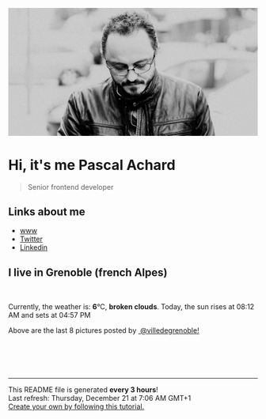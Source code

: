 ![Pascal Achard](./images/photo-pascal-achard.jpg)
# Hi, it's me Pascal Achard
> Senior frontend developer

## Links about me
- [www](https://www.pascal-achard.com)
- [Twitter](https://twitter.com/botmaster)
- [Linkedin](http://www.linkedin.com/in/pascal-achard)


## I live in Grenoble (french Alpes)
<img src="https://openweathermap.org/img/wn/04n@2x.png" alt="">

Currently, the weather is: **6**°C, **broken clouds**.
Today, the sun rises at 08:12 AM and sets at 04:57 PM

Above are the last 8 pictures posted by <a href="https://www.instagram.com/villedegrenoble/" target="_blank"><img alt="" src="https://upload.wikimedia.org/wikipedia/commons/thumb/e/e7/Instagram_logo_2016.svg/1024px-Instagram_logo_2016.svg.png" width="20"/> @villedegrenoble!</a>

<p style="display: flex; flex-wrap: wrap; gap: 20px;">
        <img src="https://cdn1.picuki.com/hosted-by-instagram/q/0exhNuNYnjBcaS3SYdxKjf8fx+9wWgxSZ60STLepjSVmIR1vLHOapZA0mpCj4yRwKwVlASuRYzth5oopUFhXCz14P0DaQLeKSDlW7aybVOjN1jJk9J9hkbo2K30YY3Wt9sMqVgmYdSgIGaYDG7uo+qhT5aGuO1lQpzb9dLBKmC4G6ZPiXaRyl5Q5yPC9tx7v6dYDKAUZwGMbPWB+i9DWvgM9WPjIYfhtp4ZzSrUF3pYrz826tBGBBkEkVWV9HhrG%7C%7CLTPnNELkX77dzo272SpU+QiNlZPzAT1tBI%7C%7Cu4I9nISlJoxgl%7C%7C03vOboQmU4XG1%7C%7C+kU+x9KCmSDyZ2iqghAHzW+A2OGERfcth62oM%7C%7CaIAcyvySXNM5D9I59dXyItId33chnfI%7C%7CfrUIUM0IJII%7C%7CtP1Fawzw24be3ZxjojKT9vmhm%7C%7COcNfd9jN6rWVplj0tyWjgUJotInoX%7C%7C0OhV1e8JLAvEB0cSGWVfduPRDBw1kVE89KKK2fn4rAUv8TZQYfEZElvzO5gYwOM0C6hJInWvRYOORe0nwPCIyilLXm0pd+b9RQFGezi%7C%7CklSvySdQ4hd2Tt.jpeg" alt="" width="200"/>
        <img src="https://cdn1.picuki.com/hosted-by-instagram/q/0exhNuNYnjBcaS3SYdxKjf8fx+9wWgxSZ60STLepjSVmIR1vLHOapZA0mpCj4yRwKwVlASuRYzth5YMtV11YCj19PUDdQbaJRDxd7KSdUOvN0jBj95dgnLkxKnYdZHWq9cYtVwmYdSgIGaYDG7uo+qhT5aGuO1lQpzb9dLBKmC4G6ZPiXaRyl5Q5yPC9tx7v6dYDKAUZwGMbPWB+i9DWvgM9WPjIYfhtp4ZzSrUF3pYrz826tBGBBkEkVWV9HhrG%7C%7CLTPnNELkX77dzo272SpU+QiNlZPzAT1tBI%7C%7Cu4I9nISlJoxgl%7C%7C03vOboQmU4XG1%7C%7C+kU+xNKCmSDyZ2iqgmhqmlmB656bdtF+h62oI9iqU4ivySXNM5D9I59dXyItId33chnfI%7C%7CfrUIUM0IJII%7C%7CtP1Fawzw24be3ZxjojKQFn0BqRLYtdWdjP65uVoFrKgSejkUJotInoX%7C%7C0OhV1e8JLAvEB0cSGWVfduPRf8j1M4RcYYV+3myZXaMvJGcRQ2DYgCuWetq6Z3Jj+%7C%7Ci7MAWtFledpskDEpCIyilLXm0pcEa9QmFGezi%7C%7CklSvySdQ4hd2Tt.jpeg" alt="" width="200"/>
        <img src="https://cdn1.picuki.com/hosted-by-instagram/q/0exhNuNYnjBcaS3SYdxKjf8fx+9wWgxSZ60STLepjSVmIR1vLHOapZA0mpCl6yRxIwVgFDeSYzth5YkvUlVXAz18NEzZTbSNTDxW6a2dXOnN1zBj9Zdpk74zLHwdbXOu9MAuXQmYdSgIGaYDG7uo+qhT5aGuO1lQpzaEYeIVlTNLm5Geb%7C%7Cd%7C%7CyMMS7prUskPf8q1nDTBG5lIWIEUQ8evDqB0OUPb5ZtZZgaZgQ5MpkOkxyvrtyRehOGN6PVFwFA+XrtbSnOENkSbmYHgh4nv2Cvh1LEgQiFuooxc2oI0jxoatOctS1%7C%7C0HsqHDETdXCSpUqRdRn5y+yhrGZ0ax6FsfzEX644voQttwq5G2IPeQCPrK+wXRbOn%7C%7CNZptfDwMA%7C%7C6LBBKJZvyxOMtYlYNKI%7C%7CNLzgOY6i%7C%7CsW4T%7C%7CjD1rKWBltxmRIZh3EdCX8biL0zKDpnjdhElp3c+4eeQRnRhS+pjduTlaf13HPeQYGWLj6QkFP+R2c6zGoZrMXu1HZTsvC7ESoliMjLxcFiWSm7sdZ4Rtas9q2D97FtSEnbbhzP8oP8pgW1zgjcNvG6+W.jpeg" alt="" width="200"/>
        <img src="https://cdn1.picuki.com/hosted-by-instagram/q/0exhNuNYnjBcaS3SYdxKjf8fx+9wWgxSZ60STLepjSVmIR1vLHOapZA0mpCl6yRxIwVgFDeSYztg7YwpV1pWCz18NE3bQbWLTz9U666ZU+%7C%7CN0jJu959jnL88KXUZbXCq88EqVQmYdSgIGaYDG7uo+qhT5aGuO1lQpzaEYeIVlTNLm5Geb%7C%7Cd%7C%7CyMMS7prUskPf8q1nDTBG5lIWIEUQ8evDqB0OUPb5ZtZZgaZgQ5MpneghyvrtyRehOGN6PVFwFA+XrtbSnOENkSbmYHgh4nv2Cvh1LEgQiFuooxc2oI0jxoatOctS1%7C%7C0HsqHDETdXCSpUqRdRn5y+yhPCMWam+U1AxlSD44v8YflrqaO2IPeQCPrK+wXRbOn%7C%7CNZptfDwMA%7C%7C6LBBKJZvyxOMtYlYNKI%7C%7CNLzgOY6i%7C%7CsW5TFiT1rB2VltxXZI6Z3WdK5x7WK0zKDpnjdhElp3c+4eeQRnRhS+pjduTlaf13yP8wXahuG+2IKN45mULSbyrHgUepaBUouH6Y2+m+5oZJXIxCkr4oUL9Jtas9q2D97FtXw6rTnzP8oP8pgW1zgjcNvG6+W.jpeg" alt="" width="200"/>
        <img src="https://cdn1.picuki.com/hosted-by-instagram/q/0exhNuNYnjBcaS3SYdxKjf8fx+9wWgxSZ60STLepjSVmIR1vLHOapZA0mpCj4yRwKwVlASuRYzth5IsoUFxWDj17OEzbSryBTzxT6aqYUO6nvDJv9JBml70xJXEYYnev98olU2+pNWwSDv5PHL%7C%7Clo79UvOa0LGFq8zKXW%7C%7CRGkGZK5Zv0Hqdzzcwl+4jVunyw4YZjFjFyoVkpHlAB9PTXpi4za%7C%7CD8Cp1CvKNQQrsOg5NUxcvMzwqMKHoGdUB1FDm1483+ke08jTe1ZzY39XWiSb12NlUE0Bjq+RU1vIUgm5GjM59s1LA7vq2Rc2gEYG9qs0k%7C%7CwMf7qC3OV2+h3B5w4Hb717Wke8YZi7TIfMW3efm5iiTEY+z%7C%7CN4xoTHhXIt33cn6aI%7C%7Ca0Wp8Uw81GG8dN1l299Tm2camp8QlYVRtQomWmKKsjbdms3YGu327%7C%7CtgyZjyZ+w+j+KJcSmhNe8cfapFM9dnSbVZhwGjL1ilFyPo1hUKyZkMfERu4RTQE2KLkjn1mFvoVSNE66hLcRcYppBNF+k1Y%7C%7Cf8WozL7l35hwZaBQBx6ChsUJUPHLLQ59dmvjnw==.jpeg" alt="" width="200"/>
        <img src="https://cdn1.picuki.com/hosted-by-instagram/q/0exhNuNYnjBcaS3SYdxKjf8fx+9wWgxSZ60STLepjSVmIR1vLHOapZA0mpCl6yRxIwVgFDeSYzth5IgpVFxUCT18NELXTLKMTjxQ6qWRXevN1DBj9pJlk788JHIbbXOu9sQrVQmYdSgIGaYDG7uo+qhT5aGuO1lQpzaEYeIVlTNLm5Geb%7C%7Cd%7C%7CyMMS7prUskPf8q1nDTBG5lIWIEUQ8evDqB0OUPb5ZtZZgaZgQ5MpneghyvrtyRehOGN6PVFwFA+XrtbSnOENkSbmYHgh4nv2Cvh1LEgQiFuooxc2oI0jxoatOctS1%7C%7C0HsqHDETdXCSpUqRdRn5y+yjXOMHKYiFdh0mmL44vpavMepMO2IPeQCPrK+wXRbOn%7C%7CNZptfDwMA%7C%7C6LBBKJZvyxOMtYlYNKI%7C%7CNLzgOY6i%7C%7CsWrrVjz5rLS9lpw3ZIYh3FtOH%7C%7CbaJwzKDpnjdhElp3c+4eeQRnRhS+pjduTlaf1jOHZplGAbF3nN7BM8TPIzjlbjHX6VNazFQJ7MFrnO6uJsIEU68uLEQdvBbas9q2D97FtTwkbXjzP8oP8pgW1zgjcNvG6+W.jpeg" alt="" width="200"/>
        <img src="https://cdn1.picuki.com/hosted-by-instagram/q/0exhNuNYnjBcaS3SYdxKjf8fx+9wWgxSZ60STLepjSVmIR1vLHOapZA0mpCl6yRxIwVgFDeSYztg7IgoUF5RDT18NEHYSLyISz9Q7KScXenN0DBv8JVjkrwzJHwYZnev9MUsVgmYdSgIGaYDG7uo+qhT5aGuO1lQpzaEYeIVlTNLm5Geb%7C%7Cd%7C%7CyMMS7prUskPf8q1nDTBG5lIWIEUQ8evDqB0OUPb5ZtZZgYAkQ5Mpk+kx4PrtyRehOGN6PVFwFA+XrtbSnOENkSbmYHgh4nv2Cvh1LEgQiFuooxc2oI0jxoatOctS1%7C%7C0HsqHDETdXDypUqRdRn5y+yhr5O1K8yXxhwXP644v8XsYUtZK2IPeQCPrK+wXRbOn%7C%7CNZptfDwMA%7C%7C6LBBKJZvyxOMtYlYNKI%7C%7CNLzgOY6i%7C%7CsWpTRjDxFISxkiTecI6Z3FtOX5fqJ5TKDpnjdhElp3c+4eeQRnRhS+pjduTlaf1jLC+NLIwXM1wg1G9ZJQqaelcbYQcBPRDQRF7kHh1PdiYF9LwS8k6kAaYpbas9q2D97FtWC6LWXzP8oP8pgW1zgjcNvG6+W.jpeg" alt="" width="200"/>
        <img src="https://cdn1.picuki.com/hosted-by-instagram/q/0exhNuNYnjBcaS3SYdxKjf8fx+9wWgxSZ60STLepjSVmIR1vLHOapZA0mpCj4yRwKwVlASuRYztg7I8sU1xVDD19P0HaSbWKTDtS56iZVevN0DZh9ZVhkr83JXcdYn+n98IsVAmYdSgIGaYDG7uo+qhT5aGuO1lQpzb9dLBKmC4G6ZPiXaRyl5Q5yPC9tx7v6dYDKAUZwGMbPWB+i9DWvgM9WPjIYfhtp4ZzSrUF3t8oz+j5ngGdREAgWnt9RQKGk4WR2dENhhzgYGgr+G6pU6w1OwEHmE%7C%7Cq+kd%7C%7CsYgggYuxIIxqy%7C%7C81%7C%7C6PYQSA4UW9UpBV6zcXsx2XyZmOW0EtRnkHU7qenXOwrv7PRBMvFR%7C%7CDR1Q6Ga7XTSZpval4eAqT0cn79AbO1BMoEwcYaWvFJ6F208w64S7vxxU5cHhwbrj6yWb1EQKiw3obw3FP90xCqiR4WpPXvVpd5mXN5x9ygzQ1iV3bBHeVIfmfynAMGXIwNcr3KydOBLedKFUNXAagVi1O9oYB0FQKA+5UJW9dONuRosFkMXraT2cmKtZV3FeNUU26rpewnWffsQDo+IDbpkD8Z9TilJCIMx+VNzcJHgjdZwbsYpeg=.jpeg" alt="" width="200"/>
</p>

------------
<p>This README file is generated <b>every 3 hours</b>!
    <br />Last refresh: Thursday, December 21 at 7:06 AM GMT+1
    <br /><a href="https://medium.com/@th.guibert/how-to-create-a-self-updating-readme-md-for-your-github-profile-f8b05744ca91">Create your own by following this tutorial.</a>
</p>
<p><a href="https://github.com/botmaster/botmaster/actions/workflows/main.yaml"><img alt="" src="https://github.com/botmaster/botmaster/actions/workflows/main.yaml/badge.svg" /></a></p>

